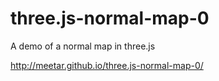 three.js-normal-map-0
=====================

A demo of a normal map in three.js

http://meetar.github.io/three.js-normal-map-0/
